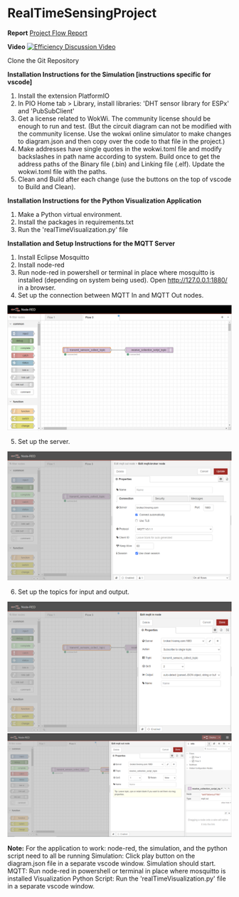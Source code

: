 # RealTimeSensingProject

**Report**
[Project Flow Report](https://github.com/mehitaachuthan/RealTimeSensing/blob/main/report.pdf)

**Video**
[![Efficiency Discussion Video]()](https://drive.google.com/file/d/1J6uLTuPD271CJzQFxV3FHqdN2zXoW3aO/view?usp=sharing)

Clone the Git Repository

**Installation Instructions for the Simulation [instructions specific for vscode]**
1. Install the extension PlatformIO
2. In PIO Home tab > Library, install libraries: 'DHT sensor library for ESPx' and 'PubSubClient'
3. Get a license related to WokWi. The community license should be enough to run and test. (But the circuit diagram can not be modified with the community license.
   Use the wokwi online simulator to make changes to diagram.json and then copy over the code to that file in the project.)
5. Make addresses have single quotes in the wokwi.toml file and modify backslashes in path name according to system.
   Build once to get the address paths of the Binary file (.bin) and Linking file (.elf). Update the wokwi.toml file with the paths.
6. Clean and Build after each change (use the buttons on the top of vscode to Build and Clean).

**Installation Instructions for the Python Visualization Application**
1. Make a Python virtual environment.
2. Install the packages in requirements.txt
3. Run the 'realTimeVisualization.py' file

**Installation and Setup Instructions for the MQTT Server**
1. Install Eclipse Mosquitto
2. Install node-red
3. Run node-red in powershell or terminal in place where mosquitto is installed (depending on system being used). Open http://127.0.0.1:1880/ in a browser.
4. Set up the connection between MQTT In and MQTT Out nodes.

![alt text](https://github.com/mehitaachuthan/RealTimeSensing/blob/main/img/mqtt_diagram.PNG?raw=true)

5. Set up the server.

![alt text](https://github.com/mehitaachuthan/RealTimeSensing/blob/main/img/mqtt_server_setup.PNG?raw=true)

6. Set up the topics for input and output.

![alt text](https://github.com/mehitaachuthan/RealTimeSensing/blob/main/img/mqtt_in_topic.PNG?raw=true)
![alt text](https://github.com/mehitaachuthan/RealTimeSensing/blob/main/img/mqtt_out_topic.PNG?raw=true)


**Note:** For the application to work: node-red, the simulation, and the python script need to all be running
Simulation: Click play button on the diagram.json file in a separate vscode window. Simulation should start.
MQTT: Run node-red in powershell or terminal in place where mosquitto is installed
Visualization Python Script: Run the 'realTimeVisualization.py' file in a separate vscode window.
